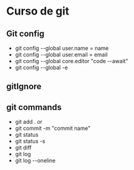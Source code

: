 # Curso de git 

## Git config 

* git config --global user.name = name
* git config --global user.email = email
* git config --global core.editor "code --await" 
* git config --global -e


## gitIgnore 


## git commands
* git add . or <file name>
* git commit -m "commit name"
* git status 
* git status -s
* git diff
* git log
* git log --oneline 



